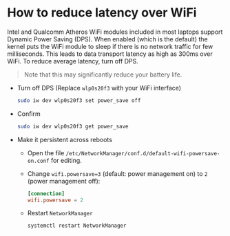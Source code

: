 # How to reduce latency over WiFi

Intel and Qualcomm Atheros WiFi modules included in most laptops support Dynamic Power Saving (DPS). When enabled (which is the default) the kernel puts the WiFi module to sleep if there is no network traffic for few milliseconds. This leads to data transport latency as high as 300ms over WiFi. To reduce average latency, turn off DPS. 

> Note that this may significantly reduce your battery life.

- Turn off DPS (Replace `wlp0s20f3` with your WiFi interface)

  ```bash
  sudo iw dev wlp0s20f3 set power_save off
  ```

- Confirm

  ```bash
  sudo iw dev wlp0s20f3 get power_save
  ```

- Make it persistent across reboots
  - Open the file `/etc/NetworkManager/conf.d/default-wifi-powersave-on.conf` for editing.
  - Change `wifi.powersave=3` (default: power management on) to `2` (power management off):

    ```toml
    [connection]
    wifi.powersave = 2
    ```

  - Restart `NetworkManager`

    ```bash
    systemctl restart NetworkManager
    ```
